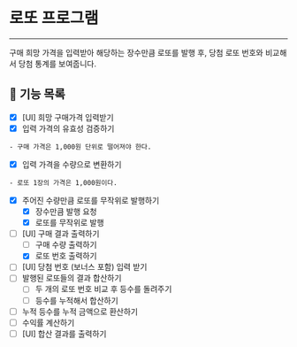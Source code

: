 # 로또 프로그램
***
구매 희망 가격을 입력받아 해당하는 장수만큼 로또를 발행 후, 
당첨 로또 번호와 비교해서 당첨 통계를 보여줍니다.

## 🚀 기능 목록

- [X] [UI] 희망 구매가격 입력받기
- [X] 입력 가격의 유효성 검증하기
```
- 구매 가격은 1,000원 단위로 떨어져야 한다.
```
- [X] 입력 가격을 수량으로 변환하기
```
- 로또 1장의 가격은 1,000원이다.
```
- [X] 주어진 수량만큼 로또를 무작위로 발행하기
  - [X] 장수만큼 발행 요청
  - [X] 로또를 무작위로 발행
- [ ] [UI] 구매 결과 출력하기
  - [ ] 구매 수량 출력하기
  - [X] 로또 번호 출력하기
- [ ] [UI] 당첨 번호 (보너스 포함) 입력 받기
- [ ] 발행된 로또들의 결과 합산하기
  - [ ] 두 개의 로또 번호 비교 후 등수를 돌려주기
  - [ ] 등수를 누적해서 합산하기
- [ ] 누적 등수를 누적 금액으로 환산하기
- [ ] 수익률 계산하기
- [ ] [UI] 합산 결과를 출력하기